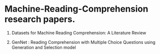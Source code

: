 # Machine-Reading-Comprehension research papers.

1. Datasets for Machine Reading Comprehension: A Literature Review

2. GenNet : Reading Comprehension with Multiple Choice Questions using Generation and Selection model
